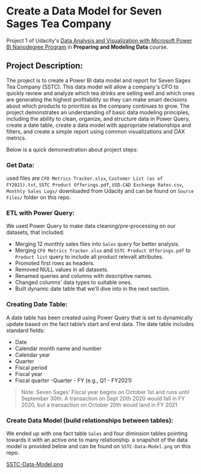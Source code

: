 # **Create a Data Model for Seven Sages Tea Company**

Project 1 of Udacity's [Data Analysis and Visualization with Microsoft Power BI Nanodegree Program](https://www.udacity.com/course/data-analysis-and-visualization-with-power-BI-nanodegree--nd331)
in **Preparing and Modeling Data** course.

## Project Description:
The project is to create a Power BI data model and report for Seven Sages Tea Company (SSTC). This data model will allow a company's CFO to quickly review and analyze which tea drinks are selling well and which ones are generating the highest profitability so they can make smart decisions about which products to prioritize as the company continues to grow.
The project demonstrates an understanding of basic data modeling principles, including the ability to clean, organize, and structure data in Power Query, create a date table, create a data model with appropriate relationships and filters, and create a simple report using common visualizations and DAX metrics.

Below is a quick demonestration about project steps:

### Get Data:
used files are `CFO Metrics Tracker.xlsx`, `Customer List (as of FY2021).txt`,
 `SSTC Product Offerings.pdf`, `USD-CAD Exchange Rates.csv`, 
 `Monthly Sales Logs/` downloaded from Udacity and can be found on `Source Files/` folder on this repo.

### ETL with Power Query:
We used Power Query to make data cleaning/pre-processing on our datasets, that included:
  - Merging 12 monthly sales files into `Sales` query for better analysis.
  - Merging `CFO Metrics Tracker.xlsx` and `SSTC Product Offerings.pdf` to `Product list` query to include all product relevalt attributes.
  - Promoted first rows as headers.
  - Removed NULL values in all datasets.
  - Renamed queries and columns with descriptive names.
  - Changed columns' data types to suitable ones.
  - Built dynamic date table that we'll dive into in the next section.    

### Creating Date Table:
A date table has been created using Power Query that is set to dynamically update based on the fact table’s start and end data.
The date table includes standard fields:

  - Date
  - Calendar month name and number
  - Calendar year
  - Quarter 
  - Fiscal period
  - Fiscal year
  - Fiscal quarter -Quarter - FY (e.g., Q1 - FY2021)

> Note: Seven Sages' Fiscal year begins on October 1st and runs until September 30th. A transaction on Sept 20th 2020 would fall in FY 2020, but a transaction on October 20th would land in FY 2021


### Create Data Model (build relationships between tables):
We ended up with one fact table `Sales` and four diminsion tables pointing towards it with an active one to many relationship.
a snapshot of the data model is provided below and can be found on `SSTC-Data-Model.png` on this repo.

[SSTC-Data-Model.png](https://github.com/Azhaar01/Udacity-Data-Analysis-and-Visualization-with-Microsoft-Power-BI/blob/main/01-Create%20a%20Data%20Model%20for%20Seven%20Sages%20Tea%20Company/SSTC-Data-Model.png)
